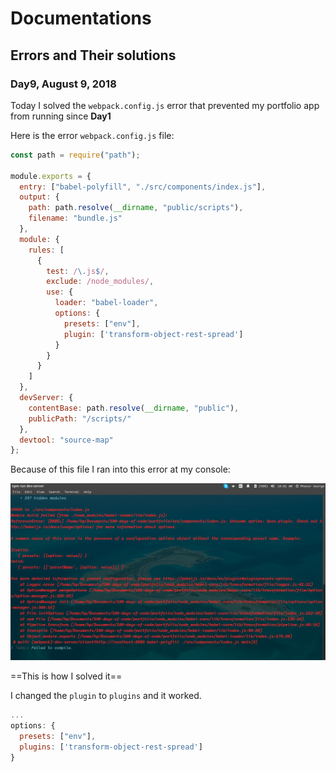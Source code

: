 # Documentations

## Errors and Their solutions

### Day9, August 9, 2018

Today I solved the `webpack.config.js` error that prevented my portfolio app from running since **Day1**

Here is the error `webpack.config.js` file:

```js
const path = require("path");

module.exports = {
  entry: ["babel-polyfill", "./src/components/index.js"],
  output: {
    path: path.resolve(__dirname, "public/scripts"),
    filename: "bundle.js"
  },
  module: {
    rules: [
      {
        test: /\.js$/,
        exclude: /node_modules/,
        use: {
          loader: "babel-loader",
          options: {
            presets: ["env"],
            plugin: ['transform-object-rest-spread']
          }
        }
      }
    ]
  },
  devServer: {
    contentBase: path.resolve(__dirname, "public"),
    publicPath: "/scripts/"
  },
  devtool: "source-map"
};
```

Because of this file I ran into this error at my console:

![console error](./assets/images/babel-loader-error.png)

==This is how I solved it==

I changed the `plugin` to `plugins` and it worked.

```js
...
options: {
  presets: ["env"],
  plugins: ['transform-object-rest-spread']
}
```